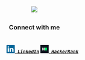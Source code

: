   <h1 align="center">
    <a href="https://git.io/typing-svg">
      <img src="https://readme-typing-svg.herokuapp.com/?lines=Hello,+There!;I+I+am+Annisa+Aulia+Rahma+👋;&center=true&size=30">
    </a>
  </h1>
  
  <h3 align="center"> Connect with me </h3>
  
  <h5 align="center">
    <code>
      <a href="https://www.linkedin.com/in/annisa-aulia-rahma/" title="LinkedIn Profile"><img width="22" src="https://raw.githubusercontent.com/AnnisaAuliaRahma/AnnisaAuliaRahma/main/images/linkedin.svg"> LinkedIn</a></code>
    <code><a href="https://www.hackerrank.com/annisaauliarahma" title="HackerRank Profile"><img width="22" src="https://raw.githubusercontent.com/AnnisaAuliaRahma/AnnisaAuliaRahma/main/images/hackerrank.png"> HackerRank</a></code>
  </h5>
  <br>

<!--
**AnnisaAuliaRahma/AnnisaAuliaRahma** is a ✨ _special_ ✨ repository because its `README.md` (this file) appears on your GitHub profile.

Here are some ideas to get you started:

- 🔭 I’m currently working on ...
- 🌱 I’m currently learning ...
- 👯 I’m looking to collaborate on ...
- 🤔 I’m looking for help with ...
- 💬 Ask me about ...
- 📫 How to reach me: ...
- 😄 Pronouns: ...
- ⚡ Fun fact: ...
-->
